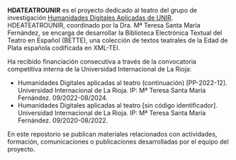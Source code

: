 **HDATEATROUNIR** es el proyecto dedicado al teatro del grupo de investigación [Humanidades Digitales Aplicadas de UNIR](https://gruposinvestigacion.unir.net/hdaunir/). HDEATEATROUNIR, coordinado por la Dra. Mª Teresa Santa María Fernández, se encarga de desarrollar la Biblioteca Electrónica Textual del Teatro en Español (BETTE), una colección de textos teatrales de la Edad de Plata española codificada en XML-TEI.

Ha recibido financiación consecutiva a través de la convocatoria competitiva interna de la Universidad Internacional de La Rioja:
- Humanidades Digitales aplicadas al teatro (continuación) [PP-2022-12]. Universidad Internacional de La Rioja. IP: Mª Teresa Santa María Fernández. 09/2022-08/2024.
- Humanidades Digitales aplicadas al teatro [sin código identificador]. Universidad Internacional de La Rioja. IP: Mª Teresa Santa María Fernández. 09/2020-08/2022.

En este repostorio se publican materiales relacionados con actividades, formación, comunicaciones o publicaciones desarrolladas por el equipo del proyecto.

